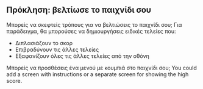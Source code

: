 ## Πρόκληση: βελτίωσε το παιχνίδι σου

Μπορείς να σκεφτείς τρόπους για να βελτιώσεις το παιχνίδι σου; Για παράδειγμα, θα μπορούσες να δημιουργήσεις ειδικές τελείες που:

+ Διπλασιάζουν το σκορ
+ Επιβραδύνουν τις άλλες τελείες
+ Εξαφανίζουν όλες τις άλλες τελείες από την οθόνη

Μπορείς να προσθέσεις ένα μενού με κουμπιά στο παιχνίδι σου; You could add a screen with instructions or a separate screen for showing the high score.